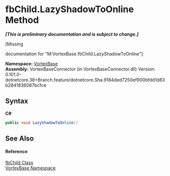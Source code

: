 # fbChild.LazyShadowToOnline Method 
 _**\[This is preliminary documentation and is subject to change.\]**_

\[Missing <summary> documentation for "M:VortexBase.fbChild.LazyShadowToOnline"\]

**Namespace:**&nbsp;<a href="N_VortexBase.md">VortexBase</a><br />**Assembly:**&nbsp;VortexBaseConnector (in VortexBaseConnector.dll) Version: 0.101.0-dotnetcore.38+Branch.feature/dotnetcore.Sha.9184ded7250ef900bfdd1d83b2841836087bcfce

## Syntax

**C#**<br />
``` C#
public void LazyShadowToOnline()
```


## See Also


#### Reference
<a href="T_VortexBase_fbChild.md">fbChild Class</a><br /><a href="N_VortexBase.md">VortexBase Namespace</a><br />